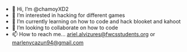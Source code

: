 - 👋 Hi, I’m @chamoyXD2
- 👀 I’m interested in hacking for different games
- 🌱 I’m currently learning on how to code and hack blooket and kahoot
- 💞️ I’m looking to collaborate on how to code
- 📫 How to reach me... ariel.alvizures@fwcsstudents.org or marlenycazun94@gmail.com

<!---
chamoyXD2/chamoyXD2 is a ✨ special ✨ repository because its `README.md` (this file) appears on your GitHub profile.
You can click the Preview link to take a look at your changes.
--->
